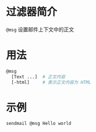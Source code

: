 过滤器简介
======= 

`@msg` 设置邮件上下文中的正文
 

用法
=======

```bash
@msg
  [Text ...]  # 正文内容
  [-html]     # 表示正文内容为 HTML
```


示例
=======

```bash
sendmail @msg Hello world
```

